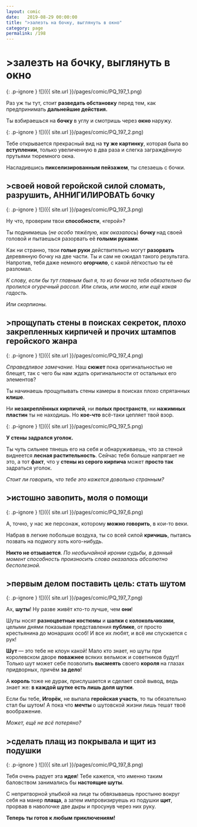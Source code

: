 ```yaml
---
layout: comic
date:   2019-08-29 00:00:00 
title: ">залезть на бочку, выглянуть в окно"
category: page
permalink: /198
---
```

# >залезть на бочку, выглянуть в окно

{: .p-ignore }
![]({{ site.url }}/pages/comic/PQ_197_1.png)

Раз уж ты тут, стоит <strong>разведать обстановку</strong> перед тем, как предпринимать <strong>дальнейшие действия.</strong>

Ты взбираешься на <strong>бочку </strong>в углу и смотришь через <strong>окно </strong>наружу.

{: .p-ignore }
![]({{ site.url }}/pages/comic/PQ_197_2.png)

Тебе открывается прекрасный вид на <strong>ту же картинку</strong>, которая была во <strong>вступлении</strong>, только увеличенную в два раза и слегка заграждённую прутьями тюремного окна.

Насладившись <strong>пикселизированным пейзажем</strong>, ты слезаешь с бочки.

## >своей новой геройской силой сломать, разрушить, АННИГИЛИРОВАТЬ бочку

{: .p-ignore }
![]({{ site.url }}/pages/comic/PQ_197_3.png)

Ну что, проверим твои <strong>способности</strong>, «герой»?

Ты поднимаешь (<em>не особо тяжёлую, как оказалось</em>) <strong>бочку </strong>над своей головой и пытаешься разорвать её <strong>голыми руками</strong>.

Как ни странно, твои <strong>голые руки</strong> действительно могут <strong>разорвать </strong>деревянную бочку на две части. Ты и сам не ожидал такого результата. Напротив, тебя даже немного <strong>огорчило</strong>, с какой лёгкостью ты её разломал.

<em>К слову, если бы тут главным был я, то из бочки на тебя обязательно бы пролился огуречный рассол. Или слизь, или масло, или ещё какая гадость.</em>

<em>Или скорпионы.</em>

## >прощупать стены в поисках секреток, плохо закрепленных кирпичей и прочих штампов геройского жанра

{: .p-ignore }
![]({{ site.url }}/pages/comic/PQ_197_4.png)

<em>Справедливое замечание.</em> Наш <strong>сюжет </strong>пока оригинальностью не блещет, так с чего бы нам ждать оригинальности от остальных его элементов?

Ты начинаешь прощупывать стены камеры в поисках плохо спрятанных<strong> клише</strong>.

Ни <strong>незакреплённых кирпичей</strong>, ни <strong>полых пространств</strong>, ни <strong>нажимных пластин</strong> ты не находишь. Но <strong>кое-что</strong> всё-таки цепляет твой взор.

{: .p-ignore }
![]({{ site.url }}/pages/comic/PQ_197_5.png)

<strong>У стены задрался уголок.</strong>

Ты чуть сильнее тянешь его на себя и обнаруживаешь, что за стеной виднеется <strong>лесная растительность</strong>. Сейчас тебя больше напрягает не это, а тот <strong>факт</strong>, что у <strong>стены из серого кирпича</strong> может <strong>просто так</strong> задраться уголок.

<em>Стоит ли говорить, что тебе это кажется довольно странным?</em>

## >истошно завопить, моля о помощи

{: .p-ignore }
![]({{ site.url }}/pages/comic/PQ_197_6.png)

А, точно, у нас же персонаж, которому <strong>можно говорить</strong>, в кои-то веки.

Набрав в легкие побольше воздуха, ты со всей силой <strong>кричишь</strong>, пытаясь позвать на подмогу хоть кого-нибудь. 

<strong>Никто не отзывается</strong>. <em>По необычайной иронии судьбы, в данный момент способность произносить слова оказалась абсолютно бесполезной.</em>

## >первым делом поставить цель: стать шутом

{: .p-ignore }
![]({{ site.url }}/pages/comic/PQ_197_7.png)

Ах, <strong>шуты</strong>! Ну разве живёт кто-то лучше, чем <strong>они</strong>!

Шуты носят <strong>разноцветные костюмы</strong> и <strong>шапки с колокольчиками</strong>, целыми днями показывая представления <strong>публике</strong>, от просто крестьянина до монарших особ! И все их любят, и всё им спускается с рук!

<strong>Шут </strong>— это тебе не клоун какой! Мало кто знает, но шуты при королевском дворе <strong>поважнее </strong>всяких вельмож и советников будут! Только шут может себе позволить <strong>высмеять </strong>своего <strong>короля </strong>на глазах придворных, причём <strong>за дело</strong>! 

А <strong>король </strong>тоже не дурак, прислушается и сделает свой вывод, ведь знает же: <strong>в каждой шутке есть лишь доля шутки</strong>.

Если бы тебе, <strong>Игорёк</strong>, не выпала <strong>геройская участь</strong>, то ты обязательно стал бы шутом! А пока что <strong>мечты </strong>о шутовской жизни лишь тешат твоё воображение. 

<em>Может, ещё не всё потеряно? </em>

## >сделать плащ из покрывала и щит из подушки

{: .p-ignore }
![]({{ site.url }}/pages/comic/PQ_197_8.png)

Тебя очень радует эта <strong>идея</strong>! Тебе кажется, что именно таким баловством занимались бы <strong>настоящие шуты</strong>. 

С непритворной улыбкой на лице ты обвязываешь простыню вокруг себя на манер <strong>плаща</strong>, а затем импровизируешь из подушки <strong>щит</strong>, прорвав в наволочке две дыры и просунув через них руку.

<strong>Теперь ты готов к любым приключениям!</strong>
